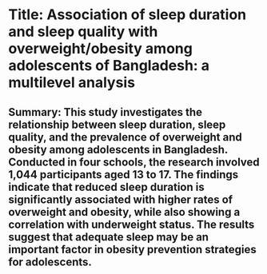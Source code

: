 # Title: Association of sleep duration and sleep quality with overweight/obesity among adolescents of Bangladesh: a multilevel analysis

## Summary: This study investigates the relationship between sleep duration, sleep quality, and the prevalence of overweight and obesity among adolescents in Bangladesh. Conducted in four schools, the research involved 1,044 participants aged 13 to 17. The findings indicate that reduced sleep duration is significantly associated with higher rates of overweight and obesity, while also showing a correlation with underweight status. The results suggest that adequate sleep may be an important factor in obesity prevention strategies for adolescents.